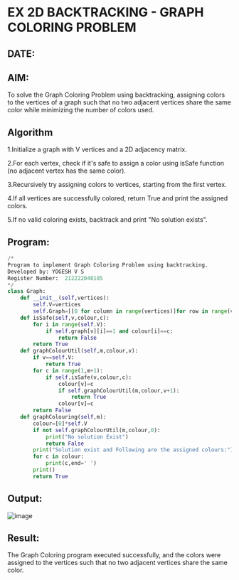 # EX 2D BACKTRACKING - GRAPH COLORING PROBLEM
## DATE:
## AIM:
To solve the Graph Coloring Problem using backtracking, assigning colors to the vertices of a graph such that no two adjacent vertices share the same color while minimizing the number of colors used.



## Algorithm
1.Initialize a graph with V vertices and a 2D adjacency matrix.

2.For each vertex, check if it's safe to assign a color using isSafe function (no adjacent vertex has the same color).

3.Recursively try assigning colors to vertices, starting from the first vertex.

4.If all vertices are successfully colored, return True and print the assigned colors.

5.If no valid coloring exists, backtrack and print "No solution exists".

## Program:
```py
/*
Program to implement Graph Coloring Problem using backtracking.
Developed by: YOGESH V S
Register Number:  212222040185  
*/
class Graph:
    def __init__(self,vertices):
        self.V=vertices
        self.Graph=[[0 for column in range(vertices)]for row in range(vertices)]
    def isSafe(self,v,colour,c):
        for i in range(self.V):
            if self.graph[v][i]==1 and colour[i]==c:
                return False
        return True
    def graphColourUtil(self,m,colour,v):
        if v==self.V:
            return True
        for c in range(1,m+1):
            if self.isSafe(v,colour,c):
                colour[v]=c
                if self.graphColourUtil(m,colour,v+1):
                    return True
                colour[v]=c
        return False
    def graphColouring(self,m):
        colour=[0]*self.V
        if not self.graphColourUtil(m,colour,0):
            print("No solution Exist")
            return False
        print("Solution exist and Following are the assigned colours:")
        for c in colour:
            print(c,end=' ')
        print()
        return True
```

## Output:
![image](https://github.com/user-attachments/assets/732da3cf-0529-4fe4-80ec-3de81f67536d)



## Result:
The Graph Coloring program executed successfully, and the colors were assigned to the vertices such that no two adjacent vertices share the same color.
